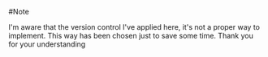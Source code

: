#Note

I'm aware that the version control I've applied here, it's not a proper way to implement. 
This way has been chosen just to save some time. 
Thank you for your understanding

